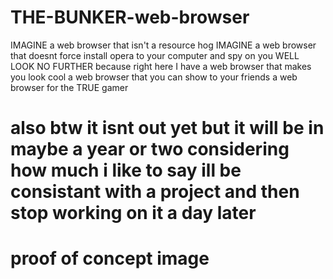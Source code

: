 # THE-BUNKER-web-browser
IMAGINE a web browser that isn't a resource hog IMAGINE a web browser that doesnt force install opera to your computer and spy on you WELL LOOK NO FURTHER because right here I have a web browser that makes you look cool a web browser that you can show to your friends a web browser for the TRUE gamer

# also btw it isnt out yet but it will be in maybe a year or two considering how much i like to say ill be consistant with a project and then stop working on it a day later

# proof of concept image

